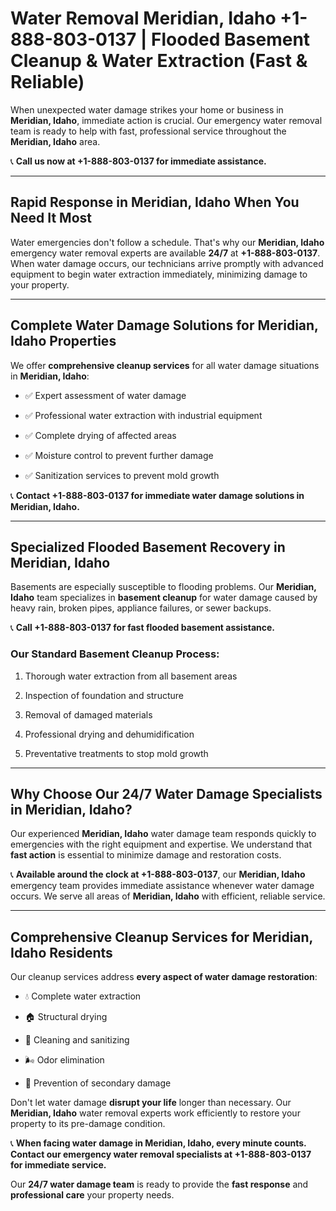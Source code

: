 # Water Removal Meridian, Idaho +1-888-803-0137 | Flooded Basement Cleanup & Water Extraction (Fast & Reliable)

When unexpected water damage strikes your home or business in **Meridian, Idaho**, immediate action is crucial. Our emergency water removal team is ready to help with fast, professional service throughout the **Meridian, Idaho** area. 

📞 **Call us now at +1-888-803-0137 for immediate assistance.**

---

## Rapid Response in Meridian, Idaho When You Need It Most

Water emergencies don't follow a schedule. That's why our **Meridian, Idaho** emergency water removal experts are available **24/7** at **+1-888-803-0137**. When water damage occurs, our technicians arrive promptly with advanced equipment to begin water extraction immediately, minimizing damage to your property.

---

## Complete Water Damage Solutions for Meridian, Idaho Properties

We offer **comprehensive cleanup services** for all water damage situations in **Meridian, Idaho**:

- ✅ Expert assessment of water damage  
- ✅ Professional water extraction with industrial equipment  
- ✅ Complete drying of affected areas  
- ✅ Moisture control to prevent further damage  
- ✅ Sanitization services to prevent mold growth  

📞 **Contact +1-888-803-0137 for immediate water damage solutions in Meridian, Idaho.**

---

## Specialized Flooded Basement Recovery in Meridian, Idaho

Basements are especially susceptible to flooding problems. Our **Meridian, Idaho** team specializes in **basement cleanup** for water damage caused by heavy rain, broken pipes, appliance failures, or sewer backups. 

📞 **Call +1-888-803-0137 for fast flooded basement assistance.**

### Our Standard Basement Cleanup Process:
1. Thorough water extraction from all basement areas  
2. Inspection of foundation and structure  
3. Removal of damaged materials  
4. Professional drying and dehumidification  
5. Preventative treatments to stop mold growth  

---

## Why Choose Our 24/7 Water Damage Specialists in Meridian, Idaho?

Our experienced **Meridian, Idaho** water damage team responds quickly to emergencies with the right equipment and expertise. We understand that **fast action** is essential to minimize damage and restoration costs.

📞 **Available around the clock at +1-888-803-0137**, our **Meridian, Idaho** emergency team provides immediate assistance whenever water damage occurs. We serve all areas of **Meridian, Idaho** with efficient, reliable service.

---

## Comprehensive Cleanup Services for Meridian, Idaho Residents

Our cleanup services address **every aspect of water damage restoration**:

- 💧 Complete water extraction  
- 🏠 Structural drying  
- 🧼 Cleaning and sanitizing  
- 🌬️ Odor elimination  
- 🚫 Prevention of secondary damage  

Don't let water damage **disrupt your life** longer than necessary. Our **Meridian, Idaho** water removal experts work efficiently to restore your property to its pre-damage condition.

📞 **When facing water damage in Meridian, Idaho, every minute counts. Contact our emergency water removal specialists at +1-888-803-0137 for immediate service.**

Our **24/7 water damage team** is ready to provide the **fast response** and **professional care** your property needs.